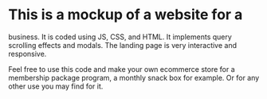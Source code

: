 # This is a mockup of a website for a 
business. It is coded using JS, CSS, and HTML.
It implements query scrolling effects and modals. 
The landing page is very interactive and responsive.

Feel free to use this code and make your own ecommerce 
store for a membership package program, a monthly snack
box for example. Or for any other use you may find for it. 

